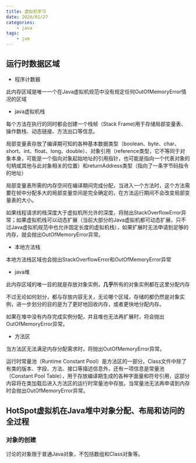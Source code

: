 ```yaml
---
title: 虚拟机学习
date: 2020/01/27
categories:
    - java
tags:
    - jvm
---
```


## 运行时数据区域

* 程序计数器

此内存区域是唯一一个在Java虚拟机规范中没有规定任何OutOfMemoryError情况的区域

* java虚拟机栈

每个方法在执行的同时都会创建一个栈帧（Stack Frame)用于存储局部变量表、操作数栈、动态链接、方法出口等信息。

局部变量表存放了编译期可知的各种基本数据类型（boolean、byte、char、short、int、float、long、double）、对象引用（reference类型，它不等同于对象本身，可能是一个指向对象起始地址的引用指针，也可能是指向一个代表对象的句柄或其他与此对象相关的位置）和returnAddress类型（指向了一条字节码指令的地址）

局部变量表所需的内存空间在编译期间完成分配，当进入一个方法时，这个方法需要在帧中分配多大的局部变量空间是完全确定的，在方法运行期间不会改变局部变量表的大小。

如果线程请求的栈深度大于虚拟机所允许的深度，将抛出StackOverflowError异常；如果虚拟机栈可以动态扩展（当前大部分的Java虚拟机都可动态扩展，只不过Java虚拟机规范中也允许固定长度的虚拟机栈），如果扩展时无法申请到足够的内存，就会抛出OutOfMemoryError异常。

* 本地方法栈

本地方法栈区域也会抛出StackOverflowError和OutOfMemoryError异常

* java堆

此内存区域的唯一目的就是存放对象实例，**几乎**所有的对象实例都在这里分配内存

不过无论如何划分，都与存放内容无关，无论哪个区域，存储的都仍然是对象实例，进一步划分的目的是为了更好地回收内存，或者更快地分配内存。

如果在堆中没有内存完成实例分配，并且堆也无法再扩展时，将会抛出OutOfMemoryError异常。

* 方法区

当方法区无法满足内存分配需求时，将抛出OutOfMemoryError异常。

运行时常量池（Runtime Constant Pool）是方法区的一部分。Class文件中除了有类的版本、字段、方法、接口等描述信息外，还有一项信息是常量池（Constant Pool Table），用于存放编译期生成的各种字面量和符号引用，这部分内容将在类加载后进入方法区的运行时常量池中存放。当常量池无法再申请到内存时会抛出OutOfMemoryError异常。

## HotSpot虚拟机在Java堆中对象分配、布局和访问的全过程

### 对象的创建

讨论的对象限于普通Java对象，不包括数组和Class对象等。



